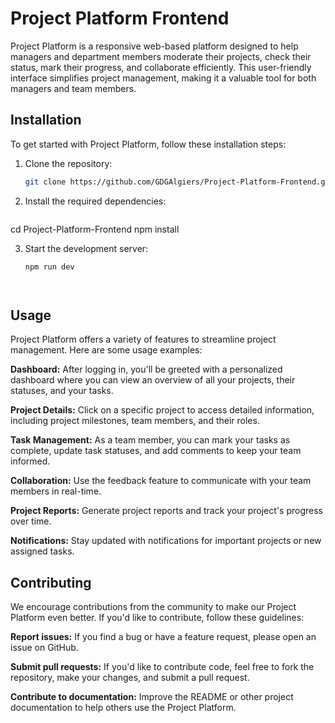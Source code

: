 # Project Platform Frontend

Project Platform is a  responsive web-based platform designed to help managers and department members moderate their projects, check their status, mark their progress, and collaborate efficiently. This user-friendly interface simplifies project management, making it a valuable tool for both managers and team members.

## Installation

To get started with Project Platform, follow these installation steps:

1. Clone the repository:
   ```bash
   git clone https://github.com/GDGAlgiers/Project-Platform-Frontend.git


2. Install the required dependencies:
    ```bash
  cd Project-Platform-Frontend
  npm install
   

3. Start the development server:
    ```bash
   npm run dev
   



## Usage
Project Platform offers a variety of features to streamline project management. Here are some usage examples:

**Dashboard:** After logging in, you'll be greeted with a personalized dashboard where you can view an overview of all your projects, their statuses, and your tasks.

**Project Details:** Click on a specific project to access detailed information, including project milestones, team members, and their roles.

**Task Management:** As a team member, you can mark your tasks as complete, update task statuses, and add comments to keep your team informed.

**Collaboration:** Use the feedback feature to communicate with your team members in real-time.

**Project Reports:** Generate project reports and track your project's progress over time.

**Notifications:** Stay updated with notifications for important projects or new assigned tasks.



## Contributing
We encourage contributions from the community to make our Project Platform even better. If you'd like to contribute, follow these guidelines:

**Report issues:** If you find a bug or have a feature request, please open an issue on GitHub.

**Submit pull requests:** If you'd like to contribute code, feel free to fork the repository, make your changes, and submit a pull request.

**Contribute to documentation:** Improve the README or other project documentation to help others use the Project Platform.




